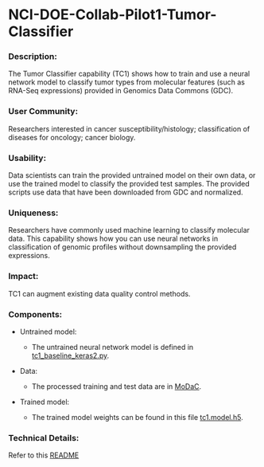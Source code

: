 # NCI-DOE-Collab-Pilot1-Tumor-Classifier

### Description:
The Tumor Classifier capability (TC1) shows how to train and use a neural network model to classify tumor types from molecular features (such as RNA-Seq expressions) provided in Genomics Data Commons (GDC).

### User Community:	
Researchers interested in cancer susceptibility/histology; classification of diseases for oncology; cancer biology.

### Usability:	
Data scientists can train the provided untrained model on their own data, or use the trained model to classify the provided test samples. The provided scripts use data that have been downloaded from GDC and normalized.

### Uniqueness:	
Researchers have commonly used machine learning to classify molecular data. This capability shows how you can use neural networks in classification of genomic profiles without downsampling the provided expressions.

### Impact:
TC1 can augment existing data quality control methods.

### Components:	
* Untrained model: 
  * The untrained neural network model is defined in [tc1_baseline_keras2.py](./Pilot1/TC1/tc1_baseline_keras2.py).

* Data:
  * The processed training and test data are in [MoDaC](https://modac.cancer.gov/searchTab?dme_data_id=NCI-DME-MS01-6996872).
  
* Trained model:
  * The trained model weights can be found in this file [tc1.model.h5](https://modac.cancer.gov/searchTab?dme_data_id=NCI-DME-MS01-6996872).

### Technical Details:
Refer to this [README](./Pilot1/TC1/README.md)
